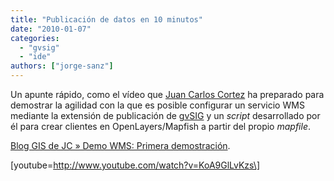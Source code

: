 ```yaml
---
title: "Publicación de datos en 10 minutos"
date: "2010-01-07"
categories: 
  - "gvsig"
  - "ide"
authors: ["jorge-sanz"]
---
```


Un apunte rápido, como el vídeo que [Juan Carlos Cortez](http://blog.pucp.edu.pe) ha preparado para demostrar la agilidad con la que es posible configurar un servicio WMS mediante la extensión de publicación de [gvSIG](http://gvsig.org) y un _script_ desarrollado por él para crear clientes en OpenLayers/Mapfish a partir del propio _mapfile_.

[Blog GIS de JC » Demo WMS: Primera demostración](http://blog.pucp.edu.pe/item/81265).

\[youtube=http://www.youtube.com/watch?v=KoA9GlLvKzs\]
